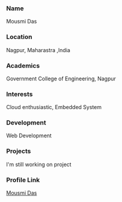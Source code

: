 ### Name 
Mousmi Das

### Location

Nagpur, Maharastra ,India

### Academics

Government College of Engineering, Nagpur

### Interests

Cloud enthusiastic, Embedded System

### Development

Web Development 

### Projects

I'm still working on project

### Profile Link

[Mousmi Das](https://github.com/MousmiDas3112)
